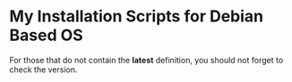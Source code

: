 # My Installation Scripts for Debian Based OS

For those that do not contain the **latest** definition, you should not forget to check the version.